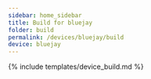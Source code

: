 ```yaml
---
sidebar: home_sidebar
title: Build for bluejay
folder: build
permalink: /devices/bluejay/build
device: bluejay
---
```

{% include templates/device_build.md %}
